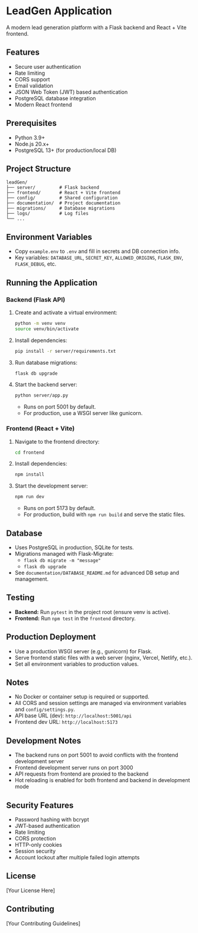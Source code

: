 # LeadGen Application

A modern lead generation platform with a Flask backend and React + Vite frontend.

## Features

- Secure user authentication
- Rate limiting
- CORS support
- Email validation
- JSON Web Token (JWT) based authentication
- PostgreSQL database integration
- Modern React frontend

## Prerequisites

- Python 3.9+
- Node.js 20.x+
- PostgreSQL 13+ (for production/local DB)

## Project Structure

```
leadGen/
├── server/         # Flask backend
├── frontend/       # React + Vite frontend
├── config/         # Shared configuration
├── documentation/  # Project documentation
├── migrations/     # Database migrations
├── logs/           # Log files
└── ...
```

## Environment Variables

- Copy `example.env` to `.env` and fill in secrets and DB connection info.
- Key variables: `DATABASE_URL`, `SECRET_KEY`, `ALLOWED_ORIGINS`, `FLASK_ENV`, `FLASK_DEBUG`, etc.

## Running the Application

### Backend (Flask API)
1. Create and activate a virtual environment:
   ```bash
   python -m venv venv
   source venv/bin/activate
   ```
2. Install dependencies:
   ```bash
   pip install -r server/requirements.txt
   ```
3. Run database migrations:
   ```bash
   flask db upgrade
   ```
4. Start the backend server:
   ```bash
   python server/app.py
   ```
   - Runs on port 5001 by default.
   - For production, use a WSGI server like gunicorn.

### Frontend (React + Vite)
1. Navigate to the frontend directory:
   ```bash
   cd frontend
   ```
2. Install dependencies:
   ```bash
   npm install
   ```
3. Start the development server:
   ```bash
   npm run dev
   ```
   - Runs on port 5173 by default.
   - For production, build with `npm run build` and serve the static files.

## Database
- Uses PostgreSQL in production, SQLite for tests.
- Migrations managed with Flask-Migrate:
  - `flask db migrate -m "message"`
  - `flask db upgrade`
- See `documentation/DATABASE_README.md` for advanced DB setup and management.

## Testing
- **Backend:** Run `pytest` in the project root (ensure venv is active).
- **Frontend:** Run `npm test` in the `frontend` directory.

## Production Deployment
- Use a production WSGI server (e.g., gunicorn) for Flask.
- Serve frontend static files with a web server (nginx, Vercel, Netlify, etc.).
- Set all environment variables to production values.

## Notes
- No Docker or container setup is required or supported.
- All CORS and session settings are managed via environment variables and `config/settings.py`.
- API base URL (dev): `http://localhost:5001/api`
- Frontend dev URL: `http://localhost:5173`

## Development Notes

- The backend runs on port 5001 to avoid conflicts with the frontend development server
- Frontend development server runs on port 3000
- API requests from frontend are proxied to the backend
- Hot reloading is enabled for both frontend and backend in development mode

## Security Features

- Password hashing with bcrypt
- JWT-based authentication
- Rate limiting
- CORS protection
- HTTP-only cookies
- Session security
- Account lockout after multiple failed login attempts

## License

[Your License Here]

## Contributing

[Your Contributing Guidelines]